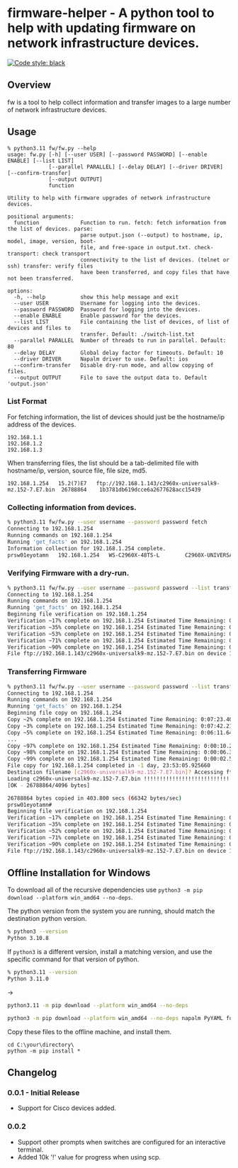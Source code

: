# firmware-helper - A python tool to help with updating firmware on network infrastructure devices.

[![Code style: black](https://img.shields.io/badge/code%20style-black-000000.svg)](https://github.com/psf/black)

## Overview

fw is a tool to help collect information and transfer images to a large number of network infrastructure devices.

## Usage

```
% python3.11 fw/fw.py --help
usage: fw.py [-h] [--user USER] [--password PASSWORD] [--enable ENABLE] [--list LIST]
             [--parallel PARALLEL] [--delay DELAY] [--driver DRIVER] [--confirm-transfer]
             [--output OUTPUT]
             function

Utility to help with firmware upgrades of network infrastructure devices.

positional arguments:
  function             Function to run. fetch: fetch information from the list of devices. parse:
                       parse output.json (--output) to hostname, ip, model, image, version, boot-
                       file, and free-space in output.txt. check-transport: check transport
                       connectivity to the list of devices. (telnet or ssh) transfer: verify files
                       have been transferred, and copy files that have not been transferred.

options:
  -h, --help           show this help message and exit
  --user USER          Username for logging into the devices.
  --password PASSWORD  Password for logging into the devices.
  --enable ENABLE      Enable password for the devices.
  --list LIST          File containing the list of devices, of list of devices and files to
                       transfer. Default: ./switch-list.txt
  --parallel PARALLEL  Number of threads to run in parallel. Default: 80
  --delay DELAY        Global delay factor for timeouts. Default: 10
  --driver DRIVER      Napalm driver to use. Default: ios
  --confirm-transfer   Disable dry-run mode, and allow copying of files.
  --output OUTPUT      File to save the output data to. Default 'output.json'
```

### List Format

For fetching information, the list of devices should just be the hostname/ip address of the devices.

```text
192.168.1.1
192.168.1.2
192.168.1.3
```

When transferring files, the list should be a tab-delimited file with hostname/ip, version, source file, file size, md5.

```text
192.168.1.254	15.2(7)E7	ftp://192.168.1.143/c2960x-universalk9-mz.152-7.E7.bin	26788864	1b3781db619dcce6a2677628acc15439
```

### Collecting information from devices.

```bash
% python3.11 fw/fw.py --user username --password password fetch                       
Connecting to 192.168.1.254
Running commands on 192.168.1.254
Running 'get_facts' on 192.168.1.254
Information collection for 192.168.1.254 complete.
prsw01eyotamn   192.168.1.254   WS-C2960X-48TS-L        C2960X-UNIVERSALK9-M    15.2(7)E5       /c2960x-universalk9-mz.152-7.E5/c2960x-universalk9-mz.152-7.E5.bin53046784
```

### Verifying Firmware with a dry-run.

```bash
% python3.11 fw/fw.py --user username --password password --list transfer.csv transfer
Connecting to 192.168.1.254
Running commands on 192.168.1.254
Running 'get_facts' on 192.168.1.254
Beginning file verification on 192.168.1.254
Verification ~17% complete on 192.168.1.254 Estimated Time Remaining: 0:00:24.665015
Verification ~35% complete on 192.168.1.254 Estimated Time Remaining: 0:00:18.912943
Verification ~53% complete on 192.168.1.254 Estimated Time Remaining: 0:00:13.463153
Verification ~71% complete on 192.168.1.254 Estimated Time Remaining: 0:00:08.110668
Verification ~90% complete on 192.168.1.254 Estimated Time Remaining: 0:00:02.782539
File ftp://192.168.1.143/c2960x-universalk9-mz.152-7.E7.bin on device 192.168.1.254 has been verified. Ready for upgrade.
```

### Transferring Firmware

```bash
% python3.11 fw/fw.py --user username --password password --list transfer.csv --confirm-transfer transfer
Connecting to 192.168.1.254
Running commands on 192.168.1.254
Running 'get_facts' on 192.168.1.254
Beginning file copy on 192.168.1.254
Copy ~2% complete on 192.168.1.254 Estimated Time Remaining: 0:07:23.401429
Copy ~3% complete on 192.168.1.254 Estimated Time Remaining: 0:07:42.210385
Copy ~5% complete on 192.168.1.254 Estimated Time Remaining: 0:06:11.642711
...
Copy ~97% complete on 192.168.1.254 Estimated Time Remaining: 0:00:10.214569
Copy ~98% complete on 192.168.1.254 Estimated Time Remaining: 0:00:06.369473
Copy ~99% complete on 192.168.1.254 Estimated Time Remaining: 0:00:02.502097
File copy for 192.168.1.254 completed in -1 day, 23:53:05.925660
Destination filename [c2960x-universalk9-mz.152-7.E7.bin]? Accessing ftp://192.168.1.143/c2960x-universalk9-mz.152-7.E7.bin...
Loading c2960x-universalk9-mz.152-7.E7.bin !!!!!!!!!!!!!!!!!!!!!!!!!!!!!!!!!!!!!!!!!!!!!!!!!!!!!!!!!!!!!!!!!!!!!!!!!!!!!!!!!!!!!!!!!!!!!!!!!!!!!!!!!
[OK - 26788864/4096 bytes]

26788864 bytes copied in 403.800 secs (66342 bytes/sec)
prsw01eyotamn#
Beginning file verification on 192.168.1.254
Verification ~17% complete on 192.168.1.254 Estimated Time Remaining: 0:00:24.045258
Verification ~35% complete on 192.168.1.254 Estimated Time Remaining: 0:00:18.622919
Verification ~52% complete on 192.168.1.254 Estimated Time Remaining: 0:00:13.693716
Verification ~71% complete on 192.168.1.254 Estimated Time Remaining: 0:00:08.223775
Verification ~90% complete on 192.168.1.254 Estimated Time Remaining: 0:00:02.900680
File ftp://192.168.1.143/c2960x-universalk9-mz.152-7.E7.bin on device 192.168.1.254 has been verified. Ready for upgrade.
```

## Offline Installation for Windows

To download all of the recursive dependencies use `python3 -m pip download --platform win_amd64 --no-deps`.

The python version from the system you are running, should match the destination python version. 

```bash
% python3 --version
Python 3.10.8
```

If `python3` is a different version, install a matching version, and use the specific command for that version of python.

```bash
% python3.11 --version
Python 3.11.0
```
->
```bash
python3.11 -m pip download --platform win_amd64 --no-deps
```

```bash
python3 -m pip download --platform win_amd64 --no-deps napalm PyYAML future jinja2 transitions pynacl bcrypt netaddr toml loguru charset-normalizer==2.1.1 pyparsing textfsm==1.1.2 ciscoconfparse junos-eznc paramiko tenacity urllib3 yamlordereddictloader pycparser netmiko scp cffi idna MarkupSafe ncclient lxml pyeapi certifi dnspython six passlib requests cryptography ntc-templates pyserial setuptools win32_setctime netutils colorama typing-extensions ttp ttp-templates chardet rich
```

Copy these files to the offline machine, and install them.

```text
cd C:\your\directory\
python -m pip install *
```

## Changelog

### 0.0.1 - Initial Release
- Support for Cisco devices added.

### 0.0.2
- Support other prompts when switches are configured for an interactive terminal.
- Added 10k '!' value for progress when using scp.